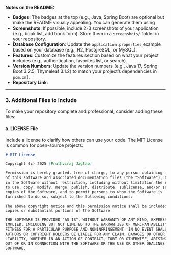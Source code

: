 
**Notes on the README:**
- **Badges**: The badges at the top (e.g., Java, Spring Boot) are optional but make the README visually appealing. You can generate them using
- **Screenshots**: If possible, include 2-3 screenshots of your application (e.g., book list, add book form). Store them in a `screenshots/` folder in your repository.
- **Database Configuration**: Update the `application.properties` example based on your database (e.g., H2, PostgreSQL, or MySQL).
- **Features**: Customize the features section based on what your project includes (e.g., authentication, favorites list, or search).
- **Version Numbers**: Update the version numbers (e.g., Java 17, Spring Boot 3.2.5, Thymeleaf 3.1.2) to match your project’s dependencies in `pom.xml`.
- **Repository Link**: 

---

### 3. Additional Files to Include
To make your repository complete and professional, consider adding these files:

#### a. LICENSE File
Include a license to clarify how others can use your code. The MIT License is common for open-source projects:
```markdown
# MIT License

Copyright (c) 2025 [Pruthviraj Jagtap]

Permission is hereby granted, free of charge, to any person obtaining a copy
of this software and associated documentation files (the "Software"), to deal
in the Software without restriction, including without limitation the rights
to use, copy, modify, merge, publish, distribute, sublicense, and/or sell
copies of the Software, and to permit persons to whom the Software is
furnished to do so, subject to the following conditions:

The above copyright notice and this permission notice shall be included in all
copies or substantial portions of the Software.

THE SOFTWARE IS PROVIDED "AS IS", WITHOUT WARRANTY OF ANY KIND, EXPRESS OR
IMPLIED, INCLUDING BUT NOT LIMITED TO THE WARRANTIES OF MERCHANTABILITY,
FITNESS FOR A PARTICULAR PURPOSE AND NONINFRINGEMENT. IN NO EVENT SHALL THE
AUTHORS OR COPYRIGHT HOLDERS BE LIABLE FOR ANY CLAIM, DAMAGES OR OTHER
LIABILITY, WHETHER IN AN ACTION OF CONTRACT, TORT OR OTHERWISE, ARISING FROM,
OUT OF OR IN CONNECTION WITH THE SOFTWARE OR THE USE OR OTHER DEALINGS IN THE
SOFTWARE.

